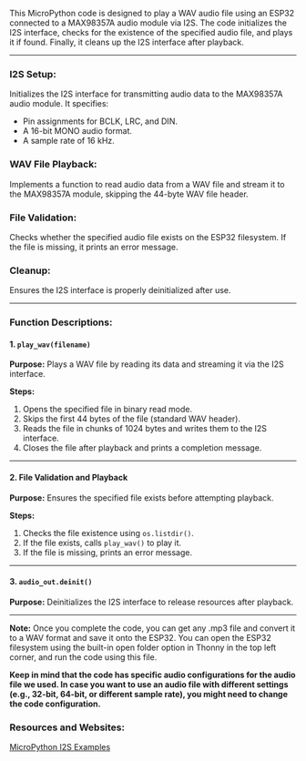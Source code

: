 This MicroPython code is designed to play a WAV audio file using an ESP32 connected to a MAX98357A audio module via I2S. The code initializes the I2S interface, checks for the existence of the specified audio file, and plays it if found. Finally, it cleans up the I2S interface after playback.

---

### I2S Setup:

Initializes the I2S interface for transmitting audio data to the MAX98357A audio module. It specifies:

- Pin assignments for BCLK, LRC, and DIN.
- A 16-bit MONO audio format.
- A sample rate of 16 kHz.

### WAV File Playback:

Implements a function to read audio data from a WAV file and stream it to the MAX98357A module, skipping the 44-byte WAV file header.

### File Validation:

Checks whether the specified audio file exists on the ESP32 filesystem. If the file is missing, it prints an error message.

### Cleanup:

Ensures the I2S interface is properly deinitialized after use.

---

### Function Descriptions:

#### 1. `play_wav(filename)`

**Purpose:** Plays a WAV file by reading its data and streaming it via the I2S interface.

**Steps:**
1. Opens the specified file in binary read mode.
2. Skips the first 44 bytes of the file (standard WAV header).
3. Reads the file in chunks of 1024 bytes and writes them to the I2S interface.
4. Closes the file after playback and prints a completion message.

---

#### 2. File Validation and Playback

**Purpose:** Ensures the specified file exists before attempting playback.

**Steps:**
1. Checks the file existence using `os.listdir()`.
2. If the file exists, calls `play_wav()` to play it.
3. If the file is missing, prints an error message.

---

#### 3. `audio_out.deinit()`

**Purpose:** Deinitializes the I2S interface to release resources after playback.

---

**Note:** Once you complete the code, you can get any .mp3 file and convert it to a WAV format and save it onto the ESP32. You can open the ESP32 filesystem using the built-in open folder option in Thonny in the top left corner, and run the code using this file.

**Keep in mind that the code has specific audio configurations for the audio file we used. In case you want to use an audio file with different settings (e.g., 32-bit, 64-bit, or different sample rate), you might need to change the code configuration.**

### Resources and Websites:

[MicroPython I2S Examples](https://github.com/miketeachman/micropython-i2s-examples/blob/master/examples/play_tone.py)
